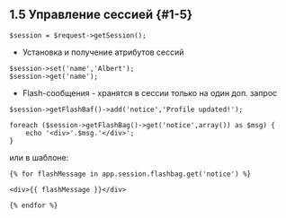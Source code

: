 ## 1.5 Управление сессией {#1-5}

```$session = $request->getSession();```

*   Установка и получение атрибутов сессий

```
$session->set('name','Albert');
$session->get('name');
```

*   Flash-сообщения - хранятся в сессии только на один доп. запрос

```
$session->getFlashBaf()->add('notice','Profile updated!');

foreach ($session->getFlashBag()->get('notice',array()) as $msg) { 
    echo '<div>'.$msg.'</div>'; 
}
```

или в шаблоне:

```
{% for flashMessage in app.session.flashbag.get('notice') %}

<div>{{ flashMessage }}</div>

{% endfor %}
```